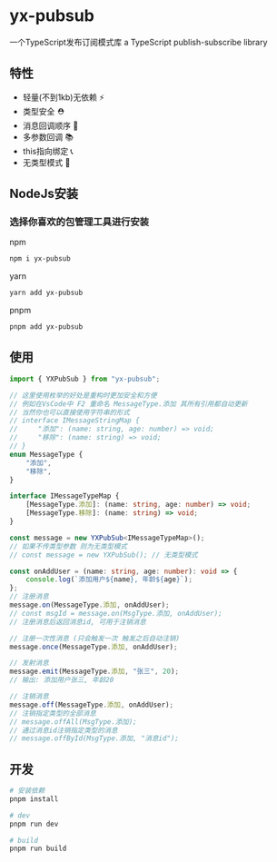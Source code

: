 # yx-pubsub
一个TypeScript发布订阅模式库
a TypeScript publish-subscribe library

## 特性
- 轻量(不到1kb)无依赖 ⚡
- 类型安全 ⛑️
- 消息回调顺序 💌
- 多参数回调 📚
- this指向绑定 📞
- 无类型模式 🚀

## NodeJs安装
### 选择你喜欢的包管理工具进行安装
npm
```bash
npm i yx-pubsub
```
yarn
```bash
yarn add yx-pubsub
```
pnpm
```bash
pnpm add yx-pubsub
```

## 使用
```typescript
import { YXPubSub } from "yx-pubsub";

// 这里使用枚举的好处是重构时更加安全和方便
// 例如在VsCode中 F2 重命名 MessageType.添加 其所有引用都自动更新
// 当然你也可以直接使用字符串的形式
// interface IMessageStringMap {
//     "添加": (name: string, age: number) => void;
//     "移除": (name: string) => void;
// }
enum MessageType {
    "添加",
    "移除",
}

interface IMessageTypeMap {
    [MessageType.添加]: (name: string, age: number) => void;
    [MessageType.移除]: (name: string) => void;
}

const message = new YXPubSub<IMessageTypeMap>();
// 如果不传类型参数 则为无类型模式
// const message = new YXPubSub(); // 无类型模式

const onAddUser = (name: string, age: number): void => {
    console.log(`添加用户${name}, 年龄${age}`);
};
// 注册消息
message.on(MessageType.添加, onAddUser);
// const msgId = message.on(MsgType.添加, onAddUser);
// 注册消息后返回消息id, 可用于注销消息

// 注册一次性消息 (只会触发一次 触发之后自动注销)
message.once(MessageType.添加, onAddUser);

// 发射消息
message.emit(MessageType.添加, "张三", 20);
// 输出: 添加用户张三, 年龄20

// 注销消息
message.off(MessageType.添加, onAddUser);
// 注销指定类型的全部消息
// message.offAll(MsgType.添加);
// 通过消息id注销指定类型的消息
// message.offById(MsgType.添加, "消息id");

```

## 开发
```bash
# 安装依赖
pnpm install

# dev
pnpm run dev

# build
pnpm run build
```